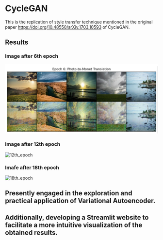 
# CycleGAN

This is the replication of style transfer technique mentioned in the original paper https://doi.org/10.48550/arXiv.1703.10593 of CycleGAN.

## Results

### Image after 6th epoch
![6th_epoch](https://github.com/RAJAT-COD3/cycleGAN/blob/main/results/6th_epoch.png)

### Image after 12th epoch
![12th_epoch](https://github.com/RAJAT-COD3/cycleGAN/blob/main/results/12th_epoch.png)

### Imafe after 18th epoch
![18th_epoch](https://github.com/RAJAT-COD3/cycleGAN/blob/main/results/18th_epoch.png)

## Presently engaged in the exploration and practical application of Variational Autoencoder.

## Additionally, developing a Streamlit website to facilitate a more intuitive visualization of the obtained results.

